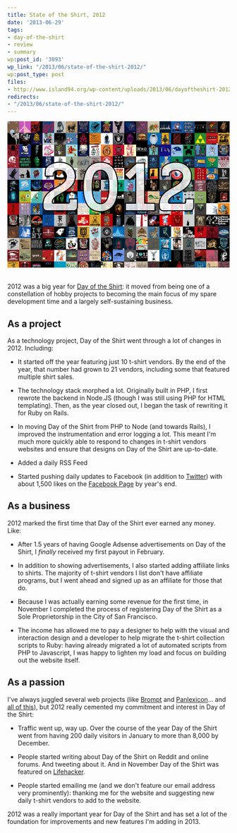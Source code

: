 ```yaml
---
title: State of the Shirt, 2012
date: '2013-06-29'
tags:
- day-of-the-shirt
- review
- summary
wp:post_id: '3093'
wp_link: "/2013/06/state-of-the-shirt-2012/"
wp:post_type: post
files:
- http://www.island94.org/wp-content/uploads/2013/06/dayoftheshirt-2012.png
redirects:
- "/2013/06/state-of-the-shirt-2012/"
---
```


[ ![dayoftheshirt-2012](2013-06-29-State-of-the-Shirt-2012/dayoftheshirt-2012.png) ](http://dayoftheshirt.com)
 

2012 was a big year for [Day of the Shirt](http://dayoftheshirt.com): it moved from being one of a constellation of hobby projects to becoming the main focus of my spare development time and a largely self-sustaining business.

## As a project

As a technology project, Day of the Shirt went through a lot of changes in 2012. Including:

- It started off the year featuring just 10 t-shirt vendors. By the end of the year, that number had grown to 21 vendors, including some that featured multiple shirt sales.

- The technology stack morphed a lot. Originally built in PHP, I first rewrote the backend in Node.JS (though I was still using PHP for HTML templating). Then, as the year closed out, I began the task of rewriting it for Ruby on Rails.

- In moving Day of the Shirt from PHP to Node (and towards Rails), I improved the instrumentation and error logging a lot. This meant I'm much more quickly able to respond to changes in t-shirt vendors websites and ensure that designs on Day of the Shirt are up-to-date.

- Added a daily RSS Feed

- Started pushing daily updates to Facebook (in addition to [Twitter](http://twitter.com/dayoftheshirt)) with about 1,500 likes on the [Facebook Page](https://www.facebook.com/pages/Day-of-the-Shirt/255292914596736) by year's end.

## As a business

2012 marked the first time that Day of the Shirt ever earned any money. Like:

- After 1.5 years of having Google Adsense advertisements on Day of the Shirt, I _finally_ received my first payout in February.

- In addition to showing advertisements, I also started adding affiliate links to shirts. The majority of t-shirt vendors I list don't have affiliate programs, but I went ahead and signed up as an affiliate for those that do.

- Because I was actually earning some revenue for the first time, in November I completed the process of registering Day of the Shirt as a Sole Proprietorship in the City of San Francisco.

- The income has allowed me to pay a designer to help with the visual and interaction design and a developer to help migrate the t-shirt collection scripts to Ruby: having already migrated a lot of automated scripts from PHP to Javascript, I was happy to lighten my load and focus on building out the website itself.

## As a passion

I've always juggled several web projects (like [Brompt](http://brompt.com) and [Panlexicon](http://panlexicon)... and [all of this](http://www.island94.org/tag/portfolio/)), but 2012 really cemented my commitment and interest in Day of the Shirt:

- Traffic went up, way up. Over the course of the year Day of the Shirt went from having 200 daily visitors in January to more than 8,000 by December.

- People started writing about Day of the Shirt on Reddit and online forums. And tweeting about it. And in November Day of the Shirt was featured on [Lifehacker](http://lifehacker.com/5964206/day-of-the-shirt-collects-daily-deals-on-t+shirts-from-around-the-web).

- People started emailing me (and we don't feature our email address very prominently): thanking me for the website and suggesting new daily t-shirt vendors to add to the website.

2012 was a really important year for Day of the Shirt and has set a lot of the foundation for improvements and new features I'm adding in 2013.
